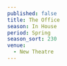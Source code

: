 ```yaml
---
published: false
title: The Office
season: In House
period: Spring
season_sort: 230
venue:
  - New Theatre
---
```



